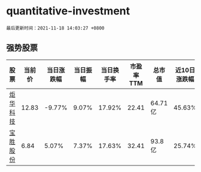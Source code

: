 # quantitative-investment

`最后更新时间：2021-11-18 14:03:27 +0800`

## 强势股票

|股票|当前价|当日涨跌幅|当日振幅|当日换手率|市盈率TTM|总市值|近10日涨跌幅|
|----|----|----|----|----|----|----|----|
|[炬华科技](https://xueqiu.com/S/SZ300360)|12.83|-9.77%|9.07%|17.92%|22.41|64.71亿|45.63%|
|[宝胜股份](https://xueqiu.com/S/SH600973)|6.84|5.07%|7.37%|17.63%|32.41|93.8亿|25.74%|
